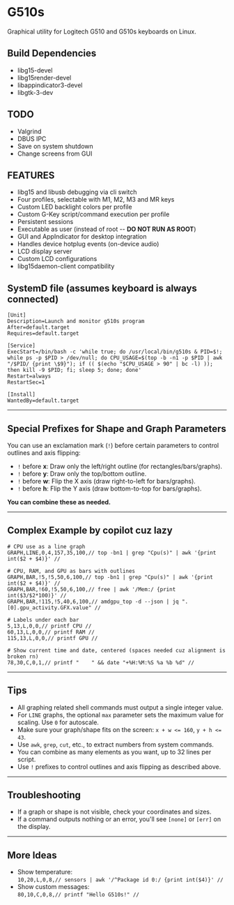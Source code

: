 # G510s

Graphical utility for Logitech G510 and G510s keyboards on Linux.

## Build Dependencies

* libg15-devel
* libg15render-devel
* libappindicator3-devel
* libgtk-3-dev

## TODO

* Valgrind
* DBUS IPC
* Save on system shutdown
* Change screens from GUI

## FEATURES

* libg15 and libusb debugging via cli switch
* Four profiles, selectable with M1, M2, M3 and MR keys
* Custom LED backlight colors per profile
* Custom G-Key script/command execution per profile
* Persistent sessions
* Executable as user (instead of root -- **DO NOT RUN AS ROOT**)
* GUI and AppIndicator for desktop integration
* Handles device hotplug events (on-device audio)
* LCD display server
* Custom LCD configurations
* libg15daemon-client compatibility

## SystemD file (assumes keyboard is always connected)

```systemd
[Unit]
Description=Launch and monitor g510s program
After=default.target
Requires=default.target

[Service]
ExecStart=/bin/bash -c 'while true; do /usr/local/bin/g510s & PID=$!; while ps -p $PID > /dev/null; do CPU_USAGE=$(top -b -n1 -p $PID | awk "/$PID/ {print \$9}"); if (( $(echo "$CPU_USAGE > 90" | bc -l) )); then kill -9 $PID; fi; sleep 5; done; done'
Restart=always
RestartSec=1

[Install]
WantedBy=default.target
```



---

## Special Prefixes for Shape and Graph Parameters

You can use an exclamation mark (`!`) before certain parameters to control outlines and axis flipping:

* `!` before **x**: Draw only the left/right outline (for rectangles/bars/graphs).
* `!` before **y**: Draw only the top/bottom outline.
* `!` before **w**: Flip the X axis (draw right-to-left for bars/graphs).
* `!` before **h**: Flip the Y axis (draw bottom-to-top for bars/graphs).

**You can combine these as needed.**

---

## Complex Example by copilot cuz lazy

```plaintext
# CPU use as a line graph
GRAPH,LINE,0,4,157,35,100,// top -bn1 | grep "Cpu(s)" | awk '{print int($2 + $4)}' //

# CPU, RAM, and GPU as bars with outlines
GRAPH,BAR,!5,!5,50,6,100,// top -bn1 | grep "Cpu(s)" | awk '{print int($2 + $4)}' //
GRAPH,BAR,!60,!5,50,6,100,// free | awk '/Mem:/ {print int($3/$2*100)}' //
GRAPH,BAR,!115,!5,40,6,100,// amdgpu_top -d --json | jq ".[0].gpu_activity.GFX.value" //

# Labels under each bar
5,13,L,0,0,// printf CPU //
60,13,L,0,0,// printf RAM //
115,13,L,0,0,// printf GPU //

# Show current time and date, centered (spaces needed cuz alignment is broken rn)
78,30,C,0,1,// printf "    " && date "+%H:%M:%S %a %b %d" //
```

---

## Tips

* All graphing related shell commands must output a single integer value.
* For `LINE` graphs, the optional `max` parameter sets the maximum value for scaling. Use `0` for autoscale.
* Make sure your graph/shape fits on the screen: `x + w <= 160`, `y + h <= 43`.
* Use `awk`, `grep`, `cut`, etc., to extract numbers from system commands.
* You can combine as many elements as you want, up to 32 lines per script.
* Use `!` prefixes to control outlines and axis flipping as described above.

---

## Troubleshooting

* If a graph or shape is not visible, check your coordinates and sizes.
* If a command outputs nothing or an error, you'll see `[none]` or `[err]` on the display.

---

## More Ideas

* Show temperature:  
  `10,20,L,0,8,// sensors | awk '/^Package id 0:/ {print int($4)}' //`
* Show custom messages:  
  `80,10,C,0,8,// printf "Hello G510s!" //`
